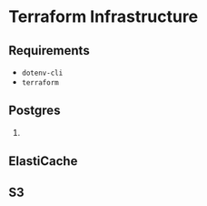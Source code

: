 # Terraform Infrastructure
## Requirements
- ```dotenv-cli```
- ```terraform```

## Postgres
1. 
## ElastiCache

## S3
